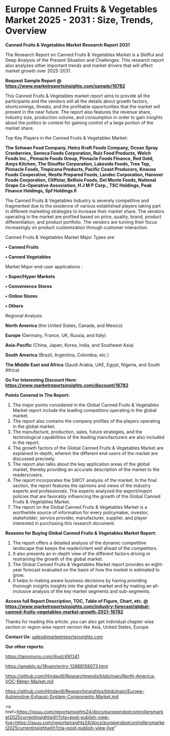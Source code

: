 # Europe Canned Fruits & Vegetables Market 2025 - 2031 : Size, Trends, Overview

<strong>Canned Fruits & Vegetables Market Research Report 2031</strong>

The Research Report on Canned Fruits & Vegetables Market is a Skillful and Deep Analysis of the Present Situation and Challenges. This research report also analyzes other important trends and market drivers that will affect market growth over 2025-2031.

<strong>Request Sample Report @ <a href=https://www.marketreportsinsights.com/sample/16782>https://www.marketreportsinsights.com/sample/16782</a></strong>

This Canned Fruits & Vegetables market report aims to provide all the participants and the vendors will all the details about growth factors, shortcomings, threats, and the profitable opportunities that the market will present in the near future. The report also features the revenue share, industry size, production volume, and consumption in order to gain insights about the politics to contest for gaining control of a large portion of the market share.

Top Key Players in the Canned Fruits & Vegetables Market:

<strong>The Schwan Food Company, Heinz Kraft Foods Company, Ocean Spray Cranberries, Seneca Foods Corporation, Ruiz Food Products, Welch Foods Inc., Pinnacle Foods Group, Pinnacle Foods Finance, Red Gold, Amys Kitchen, The Stouffer Corporation, Lakeside Foods, Tree Top, Pinnacle Foods, Tropicana Products, Pacific Coast Producers, Knouse Foods Cooperative, Nestle Prepared Foods, Landec Corporation, Hanover Foods Corporation, Cliffstar, Bellisio Foods, Del Monte Foods, National Grape Co-Operative Association, H J M P Corp., TSC Holdings, Peak Finance Holdings, Spf Holdings II</strong>

The Canned Fruits & Vegetables Industry is severely competitive and fragmented due to the existence of various established players taking part in different marketing strategies to increase their market share. The vendors operating in the market are profiled based on price, quality, brand, product differentiation, and product portfolio. The vendors are turning their focus increasingly on product customization through customer interaction.

Canned Fruits & Vegetables Market Major Types are:

<strong>• Canned Fruits

• Canned Vegetables</strong>

Market Major end-user applications :

<strong>• Super/Hyper Markets

• Convenience Stores

• Online Stores

• Others</strong>

Regional Analysis

</u><strong><b>North America</b></strong> (the United States, Canada, and Mexico)

<strong><b>Europe </b></strong>(Germany, France, UK, Russia, and Italy)

<strong><b>Asia-Pacific</b></strong> (China, Japan, Korea, India, and Southeast Asia)

<strong><b>South America</b></strong> (Brazil, Argentina, Colombia, etc.)

<strong><b>The Middle East and Africa</b></strong> (Saudi Arabia, UAE, Egypt, Nigeria, and South Africa)

<strong>Go For Interesting Discount Here: <a href=https://www.marketreportsinsights.com/discount/16782>https://www.marketreportsinsights.com/discount/16782</a></strong>

<strong>Points Covered in The Report:</strong>
<ol>
  <li>The major points considered in the Global Canned Fruits & Vegetables Market report include the leading competitors operating in the global market.</li>
  <li>The report also contains the company profiles of the players operating in the global market.</li>
  <li>The manufacture, production, sales, future strategies, and the technological capabilities of the leading manufacturers are also included in the report.</li>
  <li>The growth factors of the Global Canned Fruits & Vegetables Market are explained in-depth, wherein the different end-users of the market are discussed precisely.</li>
  <li>The report also talks about the key application areas of the global market, thereby providing an accurate description of the market to the readers/users.</li>
  <li>The report incorporates the SWOT analysis of the market. In the final section, the report features the opinions and views of the industry experts and professionals. The experts analyzed the export/import policies that are favorably influencing the growth of the Global Canned Fruits & Vegetables Market.</li>
  <li>The report on the Global Canned Fruits & Vegetables Market is a worthwhile source of information for every policymaker, investor, stakeholder, service provider, manufacturer, supplier, and player interested in purchasing this research document.</li>
</ol>
<strong>Reasons for Buying Global Canned Fruits & Vegetables Market Report:</strong>

<ol>
  <li>The report offers a detailed analysis of the dynamic competitive landscape that keeps the reader/client well ahead of the competitors.</li>
  <li>It also presents an in-depth view of the different factors driving or restraining the growth of the global market.</li>
  <li>The Global Canned Fruits & Vegetables Market report provides an eight-year forecast evaluated on the basis of how the market is estimated to grow.</li>
  <li>It helps in making aware business decisions by having providing thorough insights insights into the global market and by making an all-inclusive analysis of the key market segments and sub-segments.</li>
</ol>
<strong>Access full Report Description, TOC, Table of Figure, Chart, etc. @ <a href=https://www.marketreportsinsights.com/industry-forecast/global-canned-fruits-vegetables-market-growth-2021-16782>https://www.marketreportsinsights.com/industry-forecast/global-canned-fruits-vegetables-market-growth-2021-16782</a></strong>


Thanks for reading this article; you can also get individual chapter wise section or region wise report version like Asia, United States, Europe.

<strong>Contact Us:</strong>
sales@marketreportsinsights.com

<strong>Our other reports:</strong>

<a href=https://tanomuno.com/illust/491341>https://tanomuno.com/illust/491341</a>

<a href=https://ameblo.jp/18yam/entry-12888158073.html>https://ameblo.jp/18yam/entry-12888158073.html</a>

<a href=https://github.com/Hindavi9/Researchtrends/blob/main/North-America-VOC-Meter-Market.md>https://github.com/Hindavi9/Researchtrends/blob/main/North-America-VOC-Meter-Market.md</a>

<a href=https://github.com/Hindavi8/Researchinsightss/blob/main/Europe-Automotive-Exhaust-System-Components-Market.md>https://github.com/Hindavi8/Researchinsightss/blob/main/Europe-Automotive-Exhaust-System-Components-Market.md</a>

<a href=https://issuu.com/reportsinsights24/docs/europerobotcontrollersmarket2025currentinsightwith?cta=post-publish-view-live>https://issuu.com/reportsinsights24/docs/europerobotcontrollersmarket2025currentinsightwith?cta=post-publish-view-live</a>"
